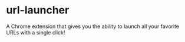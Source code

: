 # url-launcher

A Chrome extension that gives you the ability to launch all your favorite URLs with a single click!
